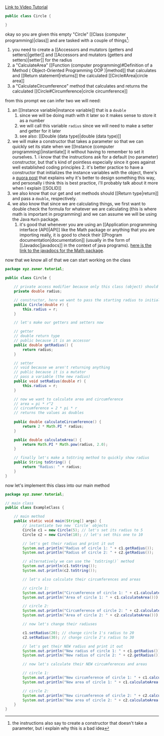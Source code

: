 [Link to Video Tutorial](https://youtu.be/e0EdRM-i6bk)

```java
public class Circle {

}
```

okay so you are given this empty "Circle" [[Class (computer programming)|class]] and are tasked with a couple of things[^1]:

1. you need to create a [[Accessors and mutators (getters and setters)|getter]] and [[Accessors and mutators (getters and setters)|setter]] for the radius
2. a "CalculateArea" [[Function (computer programming)#Definition of a Method ( Object-Oriented Programming OOP )|method]] that calculates and [[Return statement|returns]] the calculated [[Circle#Area|circle area]]
3. a "CalculateCircumference" method that calculates and returns the calculated [[Circle#Circumference|circle circumference]]

from this prompt we can infer two we will need:

1. an [[Instance variable|instance variable]] that is a `double` 
	1. since we will be doing math with it later so it makes sense to store it as a number
	2. we will call this variable `radius` since we will need to make a setter and getter for it later
	3. see also: [[Double (data type)|double (data type)]]
2. we will make a constructor that takes a parameter so that we can quickly set its state when we [[Instance (computer programming)|instantiate]] it without having to remember to set it ourselves.
		1. i know that the instructions ask for a default (no parameter) constructor, but that's kind of pointless especially since it goes against well established coding principles
		2. it's better practice to have a constructor that initializes the instance variables with the object, there's a [quora post](https://www.quora.com/Do-I-have-to-call-a-default-constructor-in-Java-as-a-common-practice#:~:text=A%20default%20constructor%2C%20i.e.%20one,(hence%20%E2%80%9Edefault%E2%80%9C).) that explains why it's better to design something this way, and personally i think this is best practice, i'll probably talk about it more when I explain [[SOLID]]
3. we also know that our get and set methods should [[Return type|return]] and pass a `double`, respectively.
4. we also know that since we are calculating things, we first want to double check the formula for whatever we are calculating (this is where math is important in programming) and we can assume we will be using the Java `Math` package.
	1. it's good that whenever you are using an [[Application programming interface (API)|API]] like the Math package or anything that you are importing really, it is good to check their [[Program documentation|documentation]] (usually in the form of [[Javadoc|javadocs]] in the context of java programs). [here is the link to the javadocs for the Math package](https://docs.oracle.com/javase/8/docs/api/java/lang/Math.html).

now that we know all of that we can start working on the class

```java
package xyz.zuner.tutorial;

public class Circle {

	// private access modifier because only this class (object) should be able to see it
	private double radius;

	// constructor, here we want to pass the starting radius to initialize it
	public Circle(double r) {
		this.radius = r;
	}

	// let's make our getters and setters now

	// getter
	// double return type
	// public because it is an accessor
	public double getRadius() {
		return radius;
	}

	// setter
	// void because we aren't returning anything
	// public because it is a mutator
	// pass a variable (the new radius)
	public void setRadius(double r) {
		this.radius = r;
	}

	// now we want to calculate area and circumference
	// area = pi * r^2
	// circumference = 2 * pi * r
	// returns the values as doubles
	
	public double calculateCircumference() {
		return 2 * Math.PI * radius;
	}

	public double calculateArea() {
		return Math.PI * Math.pow(radius, 2.0);
	}

	// finally let's make a toString method to quickly show radius
	public String toString() {
		return "Radius: " + radius;
	}
}
```

now let's implement this class into our main method

```java
package xyz.zuner.tutorial;

// main class
public class ExampleClass {

	// main method
	public static void main(String[] args) {
		// instantiate two new `Circle` objects
		Circle c1 = new Circle(5); // let's set its radius to 5
		Circle c2 = new Circle(10); // let's set this one to 10

		// let's get their radius and print it out
		System.out.println("Radius of circle 1: " + c1.getRadius());
		System.out.println("Radius of circle 2: " + c2.getRadius());

		// alternatively we can use the `toString()` method
		System.out.println(c1.toString());
		System.out.println(c2.toString());

		// let's also calculate their circumferences and areas

		// circle 1:
		System.out.println("Circumference of circle 1: " + c1.calculateCircumference());
		System.out.println("Area of circle 1: " + c1.calculateArea()));

		// circle 2:
		System.out.println("Circumference of circle 2: " + c2.calculateCircumference());
		System.out.println("Area of circle 2: " + c2.calculateArea()));

		// now let's change their radiuses

		c1.setRadius(20); // change circle 1's radius to 20
		c2.setRadius(30); // change circle 2's radius to 30

		// let's get their NEW radius and print it out
		System.out.println("New radius of circle 1: " + c1.getRadius());
		System.out.println("New radius of circle 2: " + c2.getRadius());

		// now let's calculate their NEW circumferences and areas

		// circle 1:
		System.out.println("New circumference of circle 1: " + c1.calculateCircumference());
		System.out.println("New area of circle 1: " + c1.calculateArea()));

		// circle 2:
		System.out.println("New circumference of circle 2: " + c2.calculateCircumference());
		System.out.println("New area of circle 2: " + c2.calculateArea()));
	}
}
```
[^1]:  the instructions also say to create a constructor that doesn't take a parameter, but i explain why this is a bad idea